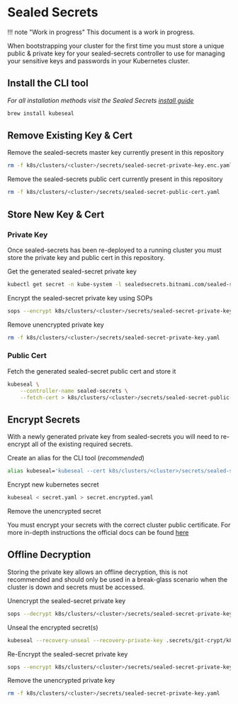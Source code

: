 # Sealed Secrets

!!! note "Work in progress"
    This document is a work in progress.

When bootstrapping your cluster for the first time you must store a unique public & private key for your sealed-secrets controller to use for managing your sensitive keys and passwords in your Kubernetes cluster.

## Install the CLI tool

*For all installation methods visit the Sealed Secrets [install guide](https://github.com/bitnami-labs/sealed-secrets#installation)*

```bash
brew install kubeseal
```

## Remove Existing Key & Cert

Remove the sealed-secrets master key currently present in this repository

```bash
rm -f k8s/clusters/<cluster>/secrets/sealed-secret-private-key.enc.yaml
```

Remove the sealed-secrets public cert currently present in this repository

```bash
rm -f k8s/clusters/<cluster>/secrets/sealed-secret-public-cert.yaml
```

## Store New Key & Cert

### Private Key

Once sealed-secrets has been re-deployed to a running cluster you must store the private key and public cert in this repository.

Get the generated sealed-secret private key

```bash
kubectl get secret -n kube-system -l sealedsecrets.bitnami.com/sealed-secrets-key -o yaml > k8s/clusters/<cluster>/secrets/sealed-secret-private-key.yaml
```

Encrypt the sealed-secret private key using SOPs

```bash
sops --encrypt k8s/clusters/<cluster>/secrets/sealed-secret-private-key.yaml > k8s/clusters/<cluster>/secrets/sealed-secret-private-key.enc.yaml
```

Remove unencrypted private key

```bash
rm -f k8s/clusters/<cluster>/secrets/sealed-secret-private-key.yaml
```

### Public Cert

Fetch the generated sealed-secret public cert and store it

```bash
kubeseal \
    --controller-name sealed-secrets \
    --fetch-cert > k8s/clusters/<cluster>/secrets/sealed-secret-public-cert.yaml
```

## Encrypt Secrets

With a newly generated private key from sealed-secrets you will need to re-encrypt all of the existing required secrets.

Create an alias for the CLI tool (*recommended*)

```bash
alias kubeseal='kubeseal --cert k8s/clusters/<cluster>/secrets/sealed-secret-public-cert.yaml --controller-name sealed-secrets --format yaml'
```

Encrypt new kubernetes secret

```bash
kubeseal < secret.yaml > secret.encrypted.yaml
```

Remove the unencrypted secret

You must encrypt your secrets with the correct cluster public certificate. For more in-depth instructions the official docs can be found [here](https://github.com/bitnami-labs/sealed-secrets#overview)

## Offline Decryption

Storing the private key allows an offline decryption, this is not recommended and should only be used in a break-glass scenario when the cluster is down and secrets must be accessed.

Unencrypt the sealed-secret private key

```bash
sops --decrypt k8s/clusters/<cluster>/secrets/sealed-secret-private-key.enc.yaml > k8s/clusters/<cluster>/secrets/sealed-secret-private-key.yaml
```

Unseal the encrypted secret(s)

```bash
kubeseal --recovery-unseal --recovery-private-key .secrets/git-crypt/k8s-secret-sealed-secret-private-key.yaml < <path-to-file>/secret.encrypted.yaml
```

Re-Encrypt the sealed-secret private key

```bash
sops --encrypt k8s/clusters/<cluster>/secrets/sealed-secret-private-key.yaml > k8s/clusters/<cluster>/secrets/sealed-secret-private-key.enc.yaml
```

Remove the unencrypted private key

```bash
rm -f k8s/clusters/<cluster>/secrets/sealed-secret-private-key.yaml
```
